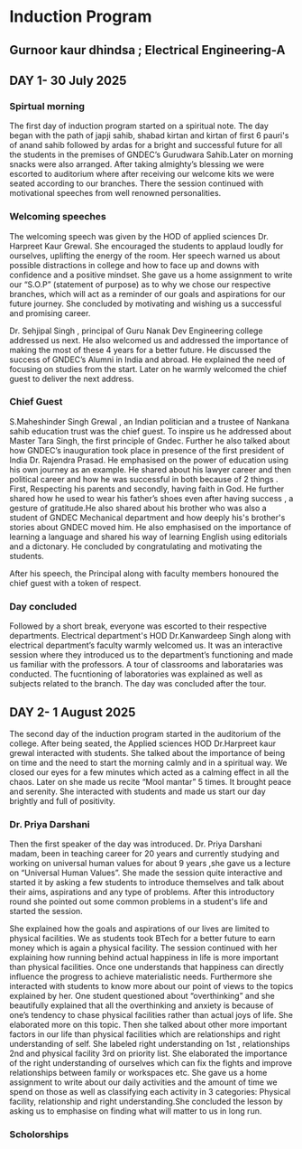 # Induction Program
## Gurnoor kaur dhindsa ; Electrical Engineering-A

## DAY 1- 30 July 2025 

### Spirtual morning
 
The first day of induction program started on a spiritual note. The day began with the path of japji sahib, shabad kirtan and kirtan of first 6 pauri's of anand sahib followed by ardas for a bright and successful future for all the students in the premises of GNDEC’s Gurudwara Sahib.Later on  morning snacks were also arranged. After taking almighty’s blessing we were escorted to auditorium where after receiving our welcome kits we were seated according to our branches. There the session continued with motivational speeches from well renowned personalities.

### Welcoming speeches
The welcoming speech was given by the HOD of applied sciences Dr. Harpreet Kaur Grewal. She encouraged the students to applaud loudly for ourselves, uplifting the energy of the room. Her speech warned us about possible distractions in college and how to face up and downs with confidence and a positive mindset.  She gave us a home assignment to write our “S.O.P” (statement of purpose) as to why we chose our respective branches, which will act as a reminder of our goals and aspirations for our future journey. She concluded by motivating and wishing us a successful and promising career.

Dr. Sehjipal Singh , principal of Guru Nanak Dev Engineering college addressed us next. He also welcomed us and addressed the importance of making the most of these 4 years for a better future. He discussed the success of GNDEC’s Alumni in India and abroad. He explained the need of focusing on studies from the start. Later on he warmly welcomed the chief guest to deliver the next address.

### Chief Guest

S.Maheshinder Singh Grewal , an Indian politician and a trustee of Nankana sahib education trust was the chief guest. To inspire us he addressed about Master Tara Singh, the first principle of Gndec. Further he also talked about how GNDEC’s inauguration took place in presence of the first president of India Dr. Rajendra Prasad. He emphasised on the power of education using his own journey as an example. He shared about his lawyer career and then political career and how he was successful in both because of 2 things . First, Respecting his parents and secondly, having faith in God. He further shared how he used to wear his father’s shoes even after having success , a gesture of gratitude.He also shared about his brother who was also a student of GNDEC Mechanical department and how deeply his's brother's stories about GNDEC moved him. He also emphasised on the importance of learning a language and shared his way of learning English using editorials and a dictonary. He concluded by congratulating and motivating the students.  

After his speech, the Principal along with faculty members honoured the chief guest with a token of respect. 

### Day concluded
Followed by a short break, everyone was escorted to their respective departments. Electrical department's HOD Dr.Kanwardeep Singh along with electrical department’s faculty warmly welcomed us. It was an interactive session where they introduced us to the department’s functioning and made us familiar with the professors. A tour of classrooms and laborataries was conducted. The fucntioning of laboratories was explained as well as subjects related to the branch. The day was concluded after the tour.

## DAY 2- 1 August 2025

 The second day of the induction program started in the auditorium of the college. After being seated, the Applied sciences HOD Dr.Harpreet kaur grewal interacted with students. She talked about the importance of being on time and the need to start the morning calmly and in a spiritual way. We closed our eyes for a few minutes which acted as a calming effect in all the chaos. Later on she made us recite “Mool mantar” 5 times. It brought peace and serenity. She interacted with students and made us start our day brightly and full of positivity.

 ### Dr. Priya Darshani
Then the first speaker of the day was introduced. Dr. Priya Darshani madam, been in teaching career for 20 years and currently studying and working on universal human values for about 9 years ,she  gave us a lecture on “Universal Human Values”. She made the session quite interactive and started it by asking a few students to introduce themselves and talk about their aims, aspirations and any type of problems. After this introductory round she pointed out some common problems in a student's life and started the session. 

She explained how the goals and aspirations of our lives are limited to physical facilities. We as students took BTech for a better future to earn money which is again a physical facility. The session continued with her explaining how running behind actual happiness in life is more important than physical facilities. Once one understands that happiness can directly influence the progress to achieve materialistic needs. Furthermore she interacted with students to know more about our point of views to the topics explained by her. One student questioned about “overthinking” and she beautifully explained that all the overthinking and anxiety is because of one’s tendency to chase physical facilities rather than actual joys of life. She elaborated more on this topic. Then she talked about other more important factors in our life than physical facilities which are relationships and right understanding of self. She labeled right understanding on 1st , relationships 2nd and physical facility 3rd on priority list. She elaborated the importance of the right understanding of ourselves which can fix the fights and improve relationships between family or workspaces etc. She gave us a home assignment to write about our daily activities and the amount of time we spend on those as well as classifying each activity in 3 categories: Physical facility, relationship and right understanding.She concluded the lesson by asking us to emphasise on finding what will matter to us in long run.

### Scholorships





